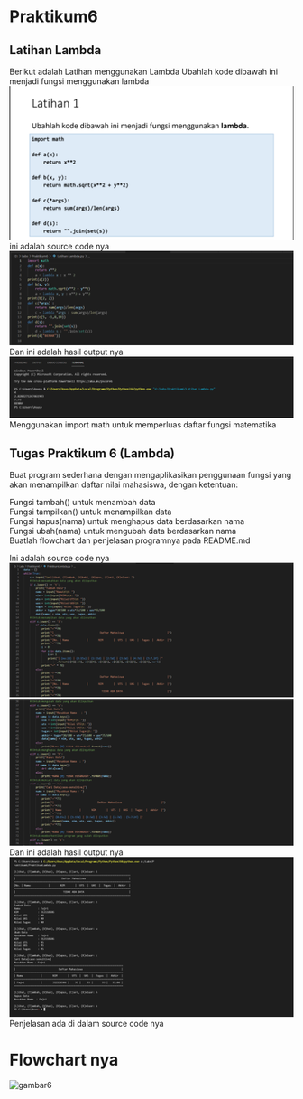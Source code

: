 # Praktikum6
## Latihan Lambda
Berikut adalah Latihan menggunakan Lambda
Ubahlah kode dibawah ini menjadi fungsi menggunakan lambda
![gambar1](Screenshot/ss1.png)
ini adalah source code nya
![gambar2](Screenshot/ss2.png)
Dan ini adalah hasil output nya
![gambar3](Screenshot/ss3.png)
Menggunakan import math untuk memperluas daftar fungsi matematika
## Tugas Praktikum 6 (Lambda)
Buat program sederhana dengan mengaplikasikan penggunaan fungsi yang  <br />akan menampilkan daftar nilai mahasiswa, dengan ketentuan: <br />

Fungsi tambah() untuk menambah data <br />
Fungsi tampilkan() untuk menampilkan data <br />
Fungsi hapus(nama) untuk menghapus data berdasarkan nama <br />
Fungsi ubah(nama) untuk mengubah data berdasarkan nama <br />
Buatlah flowchart dan penjelasan programnya pada README.md <br />

Ini adalah source code nya
![gambar4](Screenshot/ss4.png)
![gambar5](Screenshot/ss5.png)
Dan ini adalah hasil output nya
![gambar5](Screenshot/ss6.png)
Penjelasan ada di dalam source code nya 
# Flowchart nya
![gambar6](Screenshot/ss7.png)


